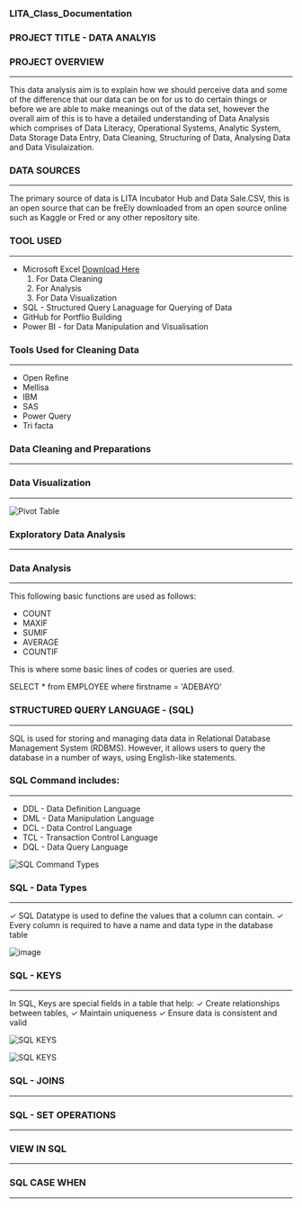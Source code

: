 ### LITA_Class_Documentation

### PROJECT TITLE - DATA ANALYIS

### PROJECT OVERVIEW
---
This data analysis aim is to explain how we should perceive data and some of the difference that our data can be on for us to do certain things or before we are able to make meanings out of the data set, however the overall aim of this is to have a detailed understanding of Data Analysis which comprises of Data Literacy, Operational Systems, Analytic System, Data Storage Data Entry, Data Cleaning, Structuring of Data, Analysing Data and Data Visulaization.

### DATA SOURCES 
---
The primary source of data is LITA Incubator Hub and Data Sale.CSV, this is an open source that can be freEly downloaded from an open source online such as Kaggle or Fred or any other repository site.

### TOOL USED
---
- Microsoft Excel [Download Here](https://www.microsft.com) 
    1. For Data Cleaning
    2. For Analysis
    3. For Data Visualization
- SQL - Structured Query Lanaguage for Querying of Data
- GitHub for Portflio Building
- Power BI - for Data Manipulation and Visualisation

### Tools Used for Cleaning Data
---
- Open Refine
- Mellisa
- IBM
- SAS
- Power Query
- Tri facta

### Data Cleaning and Preparations
---

### Data Visualization 
---
![Pivot Table](https://github.com/user-attachments/assets/1a4df785-8154-4505-bec5-1cc0f98f9e79)




### Exploratory Data Analysis 
---

### Data Analysis
---
This following basic functions are used as follows:
- COUNT
- MAXIF
- SUMIF
- AVERAGE
- COUNTIF

This is where some basic lines of codes or queries are used.

SELECT * from EMPLOYEE
where firstname = 'ADEBAYO'

### STRUCTURED QUERY LANGUAGE - (SQL)
---
SQL is used for storing and managing data data in Relational Database Management System (RDBMS). However, it allows users to query the database in a number of ways, using English-like statements.

### SQL Command includes:
---
- DDL - Data Definition Language
- DML - Data Manipulation Language
- DCL - Data Control Language
- TCL - Transaction Control Language
- DQL - Data Query Language
  
![SQL Command Types](https://github.com/user-attachments/assets/921fa0c2-4b10-4567-a7cd-08af6f8e83be)

### SQL - Data Types 
---
✓ SQL Datatype is used to define the values that a column can contain.
✓ Every column is required to have a name and data type in the database table

![image](https://github.com/user-attachments/assets/9e695d9e-45d0-4fdf-879c-3a1a2276066f)

### SQL - KEYS
---
In SQL, Keys are special fields in a table that help:
✓ Create relationships between tables,
✓ Maintain uniqueness 
✓ Ensure data is consistent and valid

![SQL KEYS](https://github.com/user-attachments/assets/3b24619f-8b5d-4ff7-b51c-38592543adee)

![SQL KEYS](https://github.com/user-attachments/assets/87be581b-97b2-4135-8f6d-c86207255931)

 ### SQL - JOINS
---
 ### SQL - SET OPERATIONS
---
 ### VIEW IN SQL
---
 ### SQL CASE WHEN 
 ---
 

  

